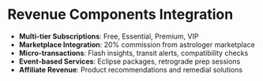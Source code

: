 # Revenue Components Integration

- **Multi-tier Subscriptions**: Free, Essential, Premium, VIP
- **Marketplace Integration**: 20% commission from astrologer marketplace
- **Micro-transactions**: Flash insights, transit alerts, compatibility checks
- **Event-based Services**: Eclipse packages, retrograde prep sessions
- **Affiliate Revenue**: Product recommendations and remedial solutions
